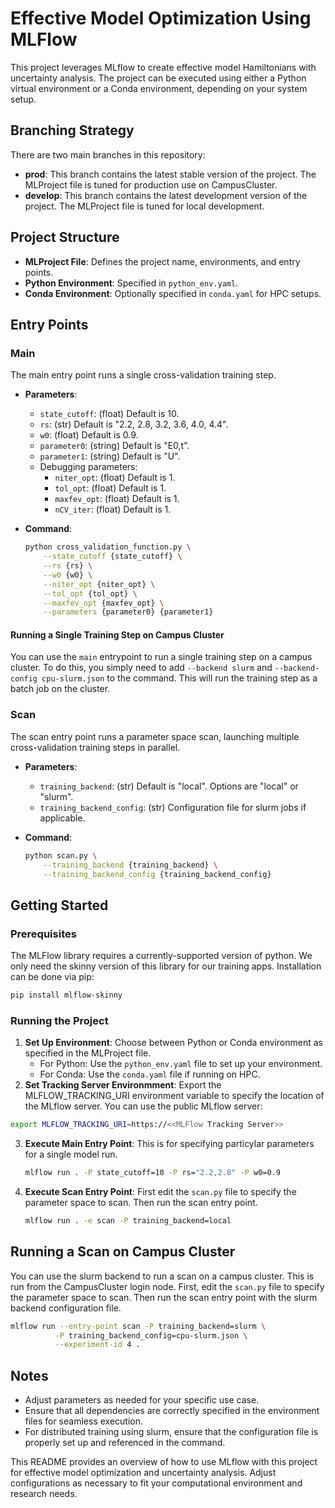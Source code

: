 # Effective Model Optimization Using MLFlow

This project leverages MLflow to create effective model Hamiltonians 
with uncertainty analysis. The project can be executed using either a 
Python virtual environment or a Conda environment, depending on your system setup.

## Branching Strategy
There are two main branches in this repository:
- **prod**: This branch contains the latest stable version of the project. The MLProject file is tuned for production use on CampusCluster.
- **develop**: This branch contains the latest development version of the project. The MLProject file is tuned for local development.

## Project Structure

- **MLProject File**: Defines the project name, environments, and entry points.
- **Python Environment**: Specified in `python_env.yaml`.
- **Conda Environment**: Optionally specified in `conda.yaml` for HPC setups.

## Entry Points

### Main

The main entry point runs a single cross-validation training step.

- **Parameters**:
  - `state_cutoff`: (float) Default is 10.
  - `rs`: (str) Default is "2.2, 2.8, 3.2, 3.6, 4.0, 4.4".
  - `w0`: (float) Default is 0.9.
  - `parameter0`: (string) Default is "E0,t".
  - `parameter1`: (string) Default is "U".
  - Debugging parameters:
    - `niter_opt`: (float) Default is 1.
    - `tol_opt`: (float) Default is 1.
    - `maxfev_opt`: (float) Default is 1.
    - `nCV_iter`: (float) Default is 1.

- **Command**:
  ```bash
  python cross_validation_function.py \
      --state_cutoff {state_cutoff} \
      --rs {rs} \
      --w0 {w0} \
      --niter_opt {niter_opt} \
      --tol_opt {tol_opt} \
      --maxfev_opt {maxfev_opt} \
      --parameters {parameter0} {parameter1}
  ```

#### Running a Single Training Step on Campus Cluster
You can use the `main` entrypoint to run a single training step on a campus cluster. To do this,
you simply need to add `--backend slurm` and `--backend-config cpu-slurm.json` to the command. 
This will run the training step as a batch job on the cluster.


### Scan

The scan entry point runs a parameter space scan, launching multiple 
cross-validation training steps in parallel.

- **Parameters**:
  - `training_backend`: (str) Default is "local". Options are "local" or "slurm".
  - `training_backend_config`: (str) Configuration file for slurm jobs if applicable.

- **Command**:
  ```bash
  python scan.py \
      --training_backend {training_backend} \
      --training_backend_config {training_backend_config}
  ```

## Getting Started

### Prerequisites

The MLFlow library requires a currently-supported version of python. We only need the
skinny version of this library for our training apps.
Installation can be done via pip:

```bash
pip install mlflow-skinny
```

### Running the Project

1. **Set Up Environment**: Choose between Python or Conda environment as specified in the MLProject file.
   - For Python: Use the `python_env.yaml` file to set up your environment.
   - For Conda: Use the `conda.yaml` file if running on HPC.
2. **Set Tracking Server Environmment**: Export the MLFLOW_TRACKING_URI environment variable to specify the location of the MLflow server. You can use the public MLflow server:
```bash
export MLFLOW_TRACKING_URI=https://<<MLFlow Tracking Server>>
```
3. **Execute Main Entry Point**: This is for specifying particylar parameters for a single model run.
   ```bash
   mlflow run . -P state_cutoff=10 -P rs="2.2,2.8" -P w0=0.9
   ```
4. **Execute Scan Entry Point**: First edit the `scan.py` file to specify the parameter space to scan. Then run the scan entry point.
   ```bash
   mlflow run . -e scan -P training_backend=local
   ```

## Running a Scan on Campus Cluster
You can use the slurm backend to run a scan on a campus cluster. This is run
from the CampusCluster login node. First, edit the `scan.py` file to specify the 
parameter space to scan. Then run the scan entry point with the slurm backend 
configuration file.
```bash
mlflow run --entry-point scan -P training_backend=slurm \
          -P training_backend_config=cpu-slurm.json \
          --experiment-id 4 .
```

## Notes

- Adjust parameters as needed for your specific use case.
- Ensure that all dependencies are correctly specified in the environment files for seamless execution.
- For distributed training using slurm, ensure that the configuration file is properly set up and referenced in the command.

This README provides an overview of how to use MLflow with this project for effective 
model optimization and uncertainty analysis. Adjust configurations as necessary to 
fit your computational environment and research needs.
